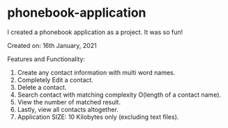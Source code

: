 # phonebook-application
I created a phonebook application as a project. It was so fun!

Created on: 16th January, 2021

Features and Functionality:
1. Create any contact information with multi word names.
2. Completely Edit a contact.
3. Delete a contact.
4. Search contact with matching complexity O(length of a contact name).
5. View the number of matched result.
6. Lastly, view all contacts altogether.
7. Application SIZE: 10 Kilobytes only (excluding text files).
